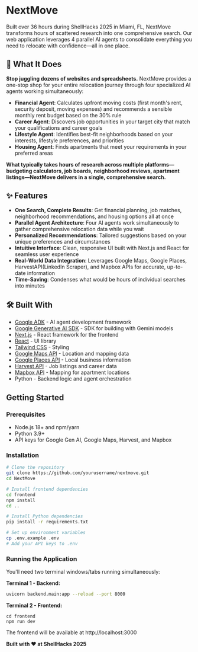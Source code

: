 
# NextMove 

Built over 36 hours during ShellHacks 2025 in Miami, FL, NextMove transforms hours of scattered research into one comprehensive search. Our web application leverages 4 parallel AI agents to consolidate everything you need to relocate with confidence—all in one place.

## 🎯 What It Does

**Stop juggling dozens of websites and spreadsheets.** NextMove provides a one-stop shop for your entire relocation journey through four specialized AI agents working simultaneously:

- **Financial Agent**: Calculates upfront moving costs (first month's rent, security deposit, moving expenses) and recommends a sensible monthly rent budget based on the 30% rule
- **Career Agent**: Discovers job opportunities in your target city that match your qualifications and career goals
- **Lifestyle Agent**: Identifies best-fit neighborhoods based on your interests, lifestyle preferences, and priorities
- **Housing Agent**: Finds apartments that meet your requirements in your preferred areas

**What typically takes hours of research across multiple platforms—budgeting calculators, job boards, neighborhood reviews, apartment listings—NextMove delivers in a single, comprehensive search.**

## ✨ Features

- **One Search, Complete Results**: Get financial planning, job matches, neighborhood recommendations, and housing options all at once
- **Parallel Agent Architecture**: Four AI agents work simultaneously to gather comprehensive relocation data while you wait
- **Personalized Recommendations**: Tailored suggestions based on your unique preferences and circumstances
- **Intuitive Interface**: Clean, responsive UI built with Next.js and React for seamless user experience
- **Real-World Data Integration**: Leverages Google Maps, Google Places, HarvestAPI(LinkedIn Scraper), and Mapbox APIs for accurate, up-to-date information
- **Time-Saving**: Condenses what would be hours of individual searches into minutes

## 🛠️ Built With

- [Google ADK](https://ai.google.dev/adk) - AI agent development framework
- [Google Generative AI SDK](https://ai.google.dev/gemini-api/docs/sdks) - SDK for building with Gemini models
- [Next.js](https://nextjs.org/) - React framework for the frontend
- [React](https://react.dev/) - UI library
- [Tailwind CSS](https://tailwindcss.com/) - Styling
- [Google Maps API](https://developers.google.com/maps) - Location and mapping data
- [Google Places API](https://developers.google.com/maps/documentation/places) - Local business information
- [Harvest API](https://harvest-api.com/) - Job listings and career data
- [Mapbox API](https://www.mapbox.com/) - Mapping for apartment locations
- Python - Backend logic and agent orchestration

## Getting Started

### Prerequisites

- Node.js 18+ and npm/yarn
- Python 3.9+
- API keys for Google Gen AI, Google Maps, Harvest, and Mapbox

### Installation
```bash
# Clone the repository
git clone https://github.com/yourusername/nextmove.git
cd NextMove

# Install frontend dependencies
cd frontend
npm install
cd ..

# Install Python dependencies
pip install -r requirements.txt

# Set up environment variables
cp .env.example .env
# Add your API keys to .env
```
### Running the Application

You'll need two terminal windows/tabs running simultaneously:

**Terminal 1 - Backend:**
```bash
uvicorn backend.main:app --reload --port 8000
```
**Terminal 2 - Frontend:**
```
cd frontend
npm run dev
```
The frontend will be available at http://localhost:3000

**Built with ❤️ at ShellHacks 2025**










